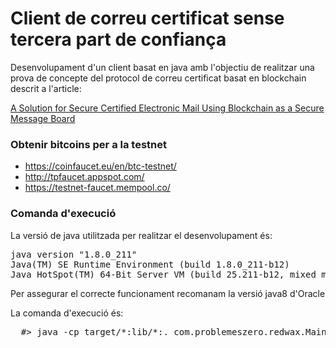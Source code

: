# Client de correu certificat sense tercera part de confiança

Desenvolupament d'un client basat en java amb l'objectiu de realitzar una prova de concepte del protocol de correu certificat basat en blockchain descrit a l'article:

[A Solution for Secure Certified Electronic Mail Using Blockchain as a Secure Message Board](https://ieeexplore.ieee.org/stamp/stamp.jsp?tp=&arnumber=8654617)



### Obtenir bitcoins per a la testnet
- https://coinfaucet.eu/en/btc-testnet/
- http://tpfaucet.appspot.com/
- https://testnet-faucet.mempool.co/

### Comanda d'execució

La versió de java utilitzada per realitzar el desenvolupament és:

<pre>
java version "1.8.0_211"
Java(TM) SE Runtime Environment (build 1.8.0_211-b12)
Java HotSpot(TM) 64-Bit Server VM (build 25.211-b12, mixed mode)
</pre>

Per assegurar el correcte funcionament recomanam la versió java8 d'Oracle

La comanda d'execució és:

<pre>
  #> java -cp target/*:lib/*:. com.problemeszero.redwax.Main
</pre>
